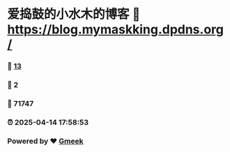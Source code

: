 # 爱捣鼓的小水木的博客 :link: https://blog.mymaskking.dpdns.org/ 
### :page_facing_up: [13](https://blog.mymaskking.dpdns.org//tag.html) 
### :speech_balloon: 2 
### :hibiscus: 71747 
### :alarm_clock: 2025-04-14 17:58:53 
### Powered by :heart: [Gmeek](https://github.com/Meekdai/Gmeek)
